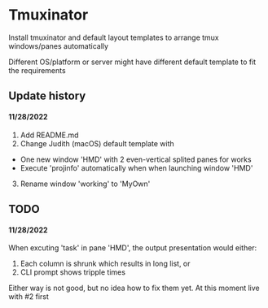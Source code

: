 # Tmuxinator
Install tmuxinator and default layout templates to arrange tmux windows/panes automatically

Different OS/platform or server might have different default template to fit the requirements

## Update history

#### 11/28/2022
1. Add README.md 
2. Change Judith (macOS) default template with
  * One new window 'HMD' with 2 even-vertical splited panes for works
  * Execute 'projinfo' automatically when when launching window 'HMD'
3. Rename window 'working' to 'MyOwn'

## TODO

#### 11/28/2022
When excuting 'task' in pane 'HMD', the output presentation would either:

1. Each column is shrunk which results in long list, or 
2. CLI prompt shows tripple times 

Either way is not good, but no idea how to fix them yet. At this moment live with #2 first
